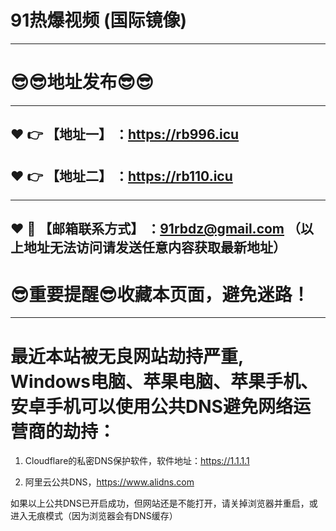 # 91热爆视频 (国际镜像) 
------
:sunglasses::sunglasses:地址发布:sunglasses::sunglasses:
==
------
:heart: :point_right: 【地址一】 ：https://rb996.icu
------
:heart: :point_right: 【地址二】 ：https://rb110.icu
------

------
:heart: :e-mail: 【邮箱联系方式】 ：91rbdz@gmail.com （以上地址无法访问请发送任意内容获取最新地址）
------
:sunglasses:重要提醒:sunglasses:收藏本页面，避免迷路！
==
------
最近本站被无良网站劫持严重, Windows电脑、苹果电脑、苹果手机、安卓手机可以使用公共DNS避免网络运营商的劫持：
==

1. Cloudflare的私密DNS保护软件，软件地址：https://1.1.1.1

2. 阿里云公共DNS，https://www.alidns.com

如果以上公共DNS已开启成功，但网站还是不能打开，请关掉浏览器并重启，或进入无痕模式（因为浏览器会有DNS缓存）
